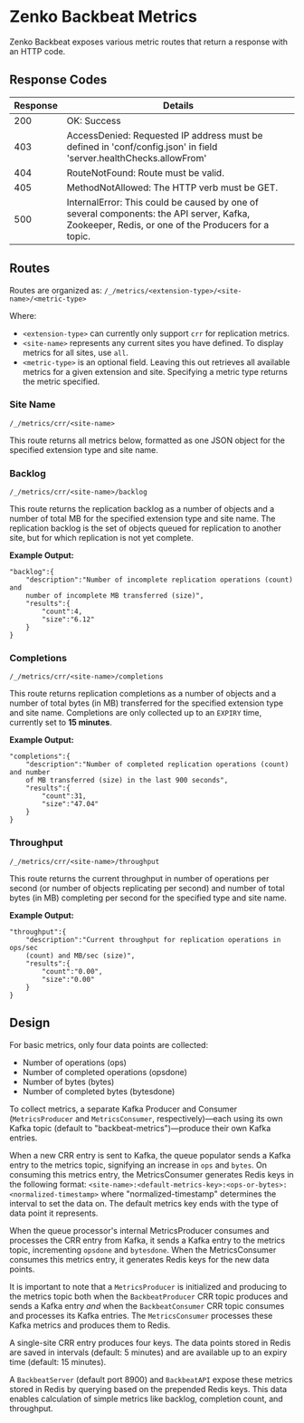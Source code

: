 # Zenko Backbeat Metrics

Zenko Backbeat exposes various metric routes that return a response with an
HTTP code.

## Response Codes

|Response | Details     |
|---------|------------ |
|200      | OK: Success |
|403      | AccessDenied: Requested IP address must be defined in 'conf/config.json' in field 'server.healthChecks.allowFrom' |
|404      | RouteNotFound: Route must be valid. |
|405      | MethodNotAllowed: The HTTP verb must be GET. |
|500      | InternalError: This could be caused by one of several components: the API server, Kafka, Zookeeper, Redis, or one of the Producers for a topic. |

## Routes

Routes are organized as:
`/_/metrics/<extension-type>/<site-name>/<metric-type>`

Where:

- `<extension-type>` can currently only support `crr` for replication metrics.
- `<site-name>` represents any current sites you have defined. To display metrics
   for all sites, use `all`.
- `<metric-type>` is an optional field. Leaving this out retrieves all available
  metrics for a given extension and site. Specifying a metric type returns the
  metric specified.

### Site Name

`/_/metrics/crr/<site-name>`

This route returns all metrics below, formatted as one JSON object for the
specified extension type and site name.

### Backlog

`/_/metrics/crr/<site-name>/backlog`

This route returns the replication backlog as a number of objects and a number
of total MB for the specified extension type and site name. The replication
backlog is the set of objects queued for replication to another site, but for which
replication is not yet complete.

**Example Output:**

```
"backlog":{
    "description":"Number of incomplete replication operations (count) and
    number of incomplete MB transferred (size)",
    "results":{
        "count":4,
        "size":"6.12"
    }
}
```

### Completions

 `/_/metrics/crr/<site-name>/completions`

This route returns replication completions as a number of objects and a number
of total bytes (in MB) transferred for the specified extension type and site
name. Completions are only collected up to an `EXPIRY` time, currently set to
**15 minutes**.

**Example Output:**

```
"completions":{
    "description":"Number of completed replication operations (count) and number
    of MB transferred (size) in the last 900 seconds",
    "results":{
        "count":31,
        "size":"47.04"
    }
}
```

### Throughput

`/_/metrics/crr/<site-name>/throughput`

This route returns the current throughput in number of operations per second
(or number of objects replicating per second) and number of total bytes (in MB)
completing per second for the specified type and site name.

**Example Output:**

```
"throughput":{
    "description":"Current throughput for replication operations in ops/sec
    (count) and MB/sec (size)",
    "results":{
        "count":"0.00",
        "size":"0.00"
    }
}
```

## Design

For basic metrics, only four data points are collected:

- Number of operations (ops)
- Number of completed operations (opsdone)
- Number of bytes (bytes)
- Number of completed bytes (bytesdone)

To collect metrics, a separate Kafka Producer and Consumer (`MetricsProducer`
and `MetricsConsumer`, respectively)—each using its own Kafka topic
(default to "backbeat-metrics")—produce their own Kafka entries.

When a new CRR entry is sent to Kafka, the queue populator sends a Kafka
entry to the metrics topic, signifying an increase in `ops` and `bytes`. On
consuming this metrics entry, the MetricsConsumer generates Redis keys in
the following format:
`<site-name>:<default-metrics-key>:<ops-or-bytes>:<normalized-timestamp>`
where "normalized-timestamp" determines the interval to set the data on.
The default metrics key ends with the type of data point it represents.

When the queue processor's internal MetricsProducer consumes and processes
the CRR entry from Kafka, it sends a Kafka entry to the metrics topic,
incrementing `opsdone` and `bytesdone`. When the MetricsConsumer consumes
this metrics entry, it generates Redis keys for the new data points.

It is important to note that a `MetricsProducer` is initialized and producing
to the metrics topic both when the `BackbeatProducer` CRR topic produces and
sends a Kafka entry *and* when the `BackbeatConsumer` CRR topic consumes and
processes its Kafka entries. The `MetricsConsumer` processes these
Kafka metrics and produces them to Redis.

A single-site CRR entry produces four keys. The data points stored
in Redis are saved in intervals (default: 5 minutes) and are available up to
an expiry time (default: 15 minutes).

A `BackbeatServer` (default port 8900) and `BackbeatAPI` expose these metrics
stored in Redis by querying based on the prepended Redis keys. This data
enables calculation of simple metrics like backlog, completion count,
and throughput.
